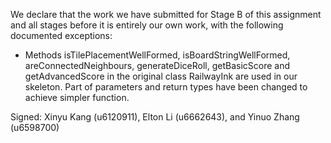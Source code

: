 We declare that the work we have submitted for Stage B of this assignment and all stages before it is entirely our own work, with the following documented exceptions:

* Methods isTilePlacementWellFormed, isBoardStringWellFormed, areConnectedNeighbours,
  generateDiceRoll, getBasicScore and getAdvancedScore in the original class RailwayInk are 
  used in our skeleton. Part of parameters and return types have been changed to achieve simpler function.

Signed:  Xinyu Kang (u6120911), Elton Li (u6662643), and Yinuo Zhang (u6598700)
